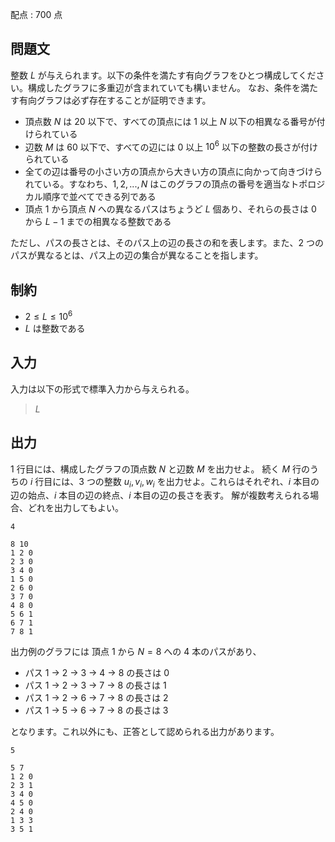 配点 : $700$ 点

## 問題文

整数 $L$ が与えられます。以下の条件を満たす有向グラフをひとつ構成してください。構成したグラフに多重辺が含まれていても構いません。
なお、条件を満たす有向グラフは必ず存在することが証明できます。

- 頂点数 $N$ は $20$ 以下で、すべての頂点には $1$ 以上 $N$ 以下の相異なる番号が付けられている
- 辺数 $M$ は $60$ 以下で、すべての辺には $0$ 以上 $10^6$ 以下の整数の長さが付けられている
- 全ての辺は番号の小さい方の頂点から大きい方の頂点に向かって向きづけられている。すなわち、$1,2,...,N$ はこのグラフの頂点の番号を適当なトポロジカル順序で並べてできる列である
- 頂点 $1$ から頂点 $N$ への異なるパスはちょうど $L$ 個あり、それらの長さは $0$ から $L-1$ までの相異なる整数である

ただし、パスの長さとは、そのパス上の辺の長さの和を表します。また、$2$ つのパスが異なるとは、パス上の辺の集合が異なることを指します。

## 制約

- $2 \leq L \leq 10^6$
- $L$ は整数である

## 入力

入力は以下の形式で標準入力から与えられる。

> $L$

## 出力

$1$ 行目には、構成したグラフの頂点数 $N$ と辺数 $M$ を出力せよ。
続く $M$ 行のうちの $i$ 行目には、$3$ つの整数 $u_i,v_i,w_i$ を出力せよ。これらはそれぞれ、$i$ 本目の辺の始点、$i$ 本目の辺の終点、$i$ 本目の辺の長さを表す。
解が複数考えられる場合、どれを出力してもよい。

```input1
4
```

```output1
8 10
1 2 0
2 3 0
3 4 0
1 5 0
2 6 0
3 7 0
4 8 0
5 6 1
6 7 1
7 8 1
```

出力例のグラフには 頂点 $1$ から $N=8$ への $4$ 本のパスがあり、

- パス $1$ → $2$ → $3$ → $4$ → $8$ の長さは $0$
- パス $1$ → $2$ → $3$ → $7$ → $8$ の長さは $1$
- パス $1$ → $2$ → $6$ → $7$ → $8$ の長さは $2$
- パス $1$ → $5$ → $6$ → $7$ → $8$ の長さは $3$

となります。これ以外にも、正答として認められる出力があります。

```input2
5
```

```output2
5 7
1 2 0
2 3 1
3 4 0
4 5 0
2 4 0
1 3 3
3 5 1
```